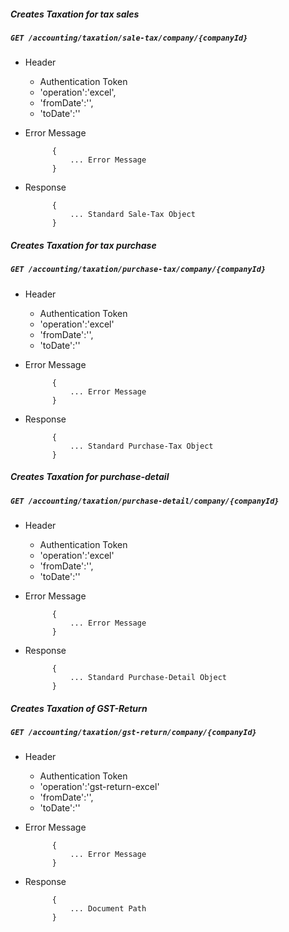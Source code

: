 ##### Creates Taxation for tax sales

##### `GET /accounting/taxation/sale-tax/company/{companyId}`
+ Header
	- Authentication Token
	- 'operation':'excel',
	- 'fromDate':'',
	- 'toDate':''
+ Error Message

			{
				... Error Message
			}            
+ Response

            {
                ... Standard Sale-Tax Object
            }

##### Creates Taxation for tax purchase

##### `GET /accounting/taxation/purchase-tax/company/{companyId}`
+ Header
	- Authentication Token
	- 'operation':'excel'
	- 'fromDate':'',
	- 'toDate':''
+ Error Message

			{
				... Error Message
			}            
+ Response

            {
                ... Standard Purchase-Tax Object
            }

			
##### Creates Taxation for purchase-detail

##### `GET /accounting/taxation/purchase-detail/company/{companyId}`
+ Header
	- Authentication Token
	- 'operation':'excel'
	- 'fromDate':'',
	- 'toDate':''
+ Error Message

			{
				... Error Message
			}            
+ Response

            {
                ... Standard Purchase-Detail Object
            }
##### Creates Taxation of GST-Return

##### `GET /accounting/taxation/gst-return/company/{companyId}`
+ Header
	- Authentication Token
	- 'operation':'gst-return-excel'
	- 'fromDate':'',
	- 'toDate':''
+ Error Message

			{
				... Error Message
			}            
+ Response

            {
                ... Document Path
            }
